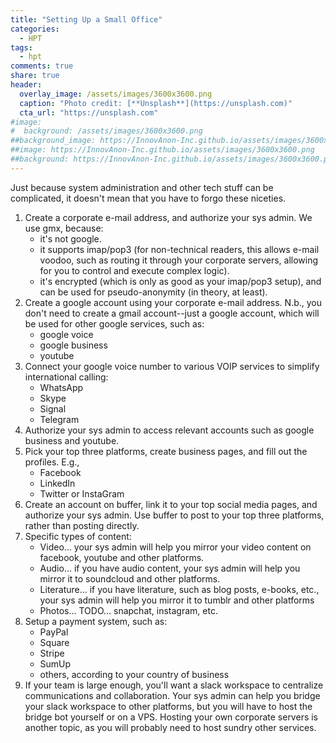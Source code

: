 ```yaml
---
title: "Setting Up a Small Office"
categories:
  - HPT
tags:
  - hpt
comments: true
share: true
header:
  overlay_image: /assets/images/3600x3600.png
  caption: "Photo credit: [**Unsplash**](https://unsplash.com)"
  cta_url: "https://unsplash.com"
#image:
#  background: /assets/images/3600x3600.png
##background_image: https://InnovAnon-Inc.github.io/assets/images/3600x3600.png
##image: https://InnovAnon-Inc.github.io/assets/images/3600x3600.png
##background: https://InnovAnon-Inc.github.io/assets/images/3600x3600.png
---
```


Just because system administration and other tech stuff can be complicated,
it doesn't mean that you have to forgo these niceties.

1. Create a corporate e-mail address, and authorize your sys admin.
   We use gmx, because:
   - it's not google.
   - it supports imap/pop3
     (for non-technical readers, this allows e-mail voodoo, such as routing it through your corporate servers, allowing for you to control and execute complex logic).
   - it's encrypted (which is only as good as your imap/pop3 setup), and can be used for pseudo-anonymity (in theory, at least).
2. Create a google account using your corporate e-mail address.
   N.b., you don't need to create a gmail account--just a google account,
   which will be used for other google services, such as:
   - google voice
   - google business
   - youtube
3. Connect your google voice number to various VOIP services to simplify international calling:
   - WhatsApp
   - Skype
   - Signal
   - Telegram
4. Authorize your sys admin to access relevant accounts such as google business and youtube.
5. Pick your top three platforms, create business pages, and fill out the profiles. E.g.,
   - Facebook
   - LinkedIn
   - Twitter or InstaGram
6. Create an account on buffer, link it to your top social media pages, and authorize your sys admin.
   Use buffer to post to your top three platforms, rather than posting directly.
7. Specific types of content:
   - Video... your sys admin will help you mirror your video content on facebook, youtube and other platforms.
   - Audio... if you have audio content, your sys admin will help you mirror it to soundcloud and other platforms.
   - Literature... if you have literature, such as blog posts, e-books, etc., your sys admin will help you mirror it to tumblr and other platforms
   - Photos... TODO... snapchat, instagram, etc.
8. Setup a payment system, such as:
   - PayPal
   - Square
   - Stripe
   - SumUp
   - others, according to your country of business
9. If your team is large enough, you'll want a slack workspace to centralize communications and collaboration.
   Your sys admin can help you bridge your slack workspace to other platforms,
   but you will have to host the bridge bot yourself or on a VPS.
   Hosting your own corporate servers is another topic, as you will probably need to host sundry other services.




